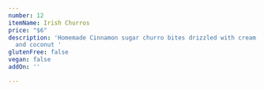 ```yaml
---
number: 12
itemName: Irish Churros
price: "$6"
description: 'Homemade Cinnamon sugar churro bites drizzled with cream cheese icing
  and coconut '
glutenFree: false
vegan: false
addOn: ''

---
```

